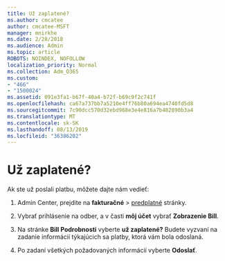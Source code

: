 ```yaml
---
title: Už zaplatené?
ms.author: cmcatee
author: cmcatee-MSFT
manager: mnirkhe
ms.date: 2/28/2018
ms.audience: Admin
ms.topic: article
ROBOTS: NOINDEX, NOFOLLOW
localization_priority: Normal
ms.collection: Adm_O365
ms.custom:
- "466"
- "1500024"
ms.assetid: 091e3fa1-b67f-40a4-b72f-b69c9f2c741f
ms.openlocfilehash: ca67a737bb7a5210e4ff76b80a694ea4740fd5d8
ms.sourcegitcommit: 7c90dcc570d32ebd968e3e4e816a7b482890b3a4
ms.translationtype: MT
ms.contentlocale: sk-SK
ms.lasthandoff: 08/13/2019
ms.locfileid: "36386202"
---
```

# <a name="already-paid"></a>Už zaplatené?

Ak ste už poslali platbu, môžete dajte nám vedieť:
  
1. Admin Center, prejdite na **fakturačné** \> [predplatné](https://go.microsoft.com/fwlink/p/?linkid=842054) stránky.

2. Vybrať prihlásenie na odber, a v časti **môj účet** vybrať **Zobrazenie Bill**.

3. Na stránke **Bill Podrobnosti** vyberte **už zaplatené?** Budete vyzvaní na zadanie informácií týkajúcich sa platby, ktorá vám bola odoslaná.

4. Po zadaní všetkých požadovaných informácií vyberte **Odoslať**.